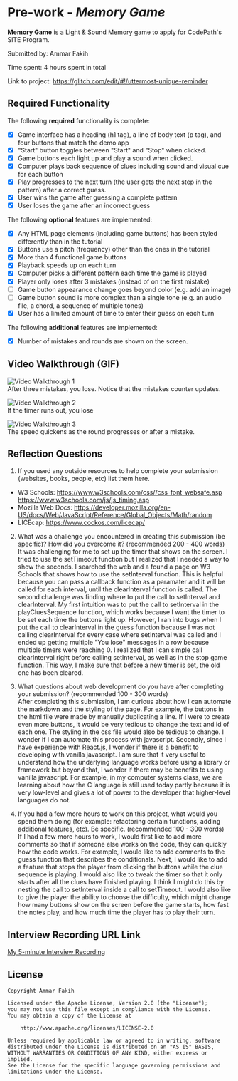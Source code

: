# Pre-work - *Memory Game*

**Memory Game** is a Light & Sound Memory game to apply for CodePath's SITE Program. 

Submitted by: Ammar Fakih

Time spent: 4 hours spent in total

Link to project: https://glitch.com/edit/#!/uttermost-unique-reminder

## Required Functionality

The following **required** functionality is complete:

* [X] Game interface has a heading (h1 tag), a line of body text (p tag), and four buttons that match the demo app
* [X] "Start" button toggles between "Start" and "Stop" when clicked. 
* [X] Game buttons each light up and play a sound when clicked. 
* [X] Computer plays back sequence of clues including sound and visual cue for each button
* [X] Play progresses to the next turn (the user gets the next step in the pattern) after a correct guess. 
* [X] User wins the game after guessing a complete pattern
* [X] User loses the game after an incorrect guess

The following **optional** features are implemented:

* [X] Any HTML page elements (including game buttons) has been styled differently than in the tutorial
* [X] Buttons use a pitch (frequency) other than the ones in the tutorial
* [X] More than 4 functional game buttons
* [X] Playback speeds up on each turn
* [X] Computer picks a different pattern each time the game is played
* [X] Player only loses after 3 mistakes (instead of on the first mistake)
* [ ] Game button appearance change goes beyond color (e.g. add an image)
* [ ] Game button sound is more complex than a single tone (e.g. an audio file, a chord, a sequence of multiple tones)
* [X] User has a limited amount of time to enter their guess on each turn

The following **additional** features are implemented:

* [X] Number of mistakes and rounds are shown on the screen.

## Video Walkthrough (GIF)


![Video Walkthrough 1](https://media.giphy.com/media/WWNciXT92ULusoh6wL/giphy.gif)  
After three mistakes, you lose. Notice that the mistakes counter updates.  

![Video Walkthrough 2](https://media.giphy.com/media/DQPZUM1z9ojeDP58QL/giphy.gif)  
If the timer runs out, you lose  
  
![Video Walkthrough 3](https://media.giphy.com/media/mZOp1AQ81H0L7gyaY0/giphy.gif)  
The speed quickens as the round progresses or after a mistake.


## Reflection Questions
1. If you used any outside resources to help complete your submission (websites, books, people, etc) list them here. 
* W3 Schools: https://www.w3schools.com/css//css_font_websafe.asp
              https://www.w3schools.com/js/js_timing.asp
* Mozilla Web Docs: https://developer.mozilla.org/en-US/docs/Web/JavaScript/Reference/Global_Objects/Math/random 
* LICEcap: https://www.cockos.com/licecap/

2. What was a challenge you encountered in creating this submission (be specific)? How did you overcome it? (recommended 200 - 400 words)  
It was challenging for me to set up the timer that shows on the screen. I tried to use the setTimeout function but I realized that I needed a way to show the seconds. I searched the web and a found a page on W3 Schools that shows how to use the setInterval function. This is helpful because you can pass a callback function as a paramater and it will be called for each interval, until the clearInterval function is called. The second challenge was finding where to put the call to setInterval and clearInterval. My first intuition was to put the call to setInterval in the playCluesSequence function, which works because I want the timer to be set each time the buttons light up. However, I ran into bugs when I put the call to clearInterval in the guess function because I was not calling clearInterval for every case where setInterval was called and I ended up getting multiple "You lose" messages in a row because multiple timers were reaching 0. I realized that I can simple call clearInterval right before calling setInterval, as well as in the stop game function. This way, I make sure that before a new timer is set, the old one has been cleared. 

3. What questions about web development do you have after completing your submission? (recommended 100 - 300 words)  
After completing this submission, I am curious about how I can automate the markdown and the styling of the page. For example, the buttons in the html file were made by manually duplicating a line. If I were to create even more buttons, it would be very tedious to change the text and id of each one. The styling in the css file would also be tedious to change. I wonder if I can automate this process with javascript. Secondly, since I have experience with React.js, I wonder if there is a benefit to developing with vanilla javascript. I am sure that it very useful to understand how the underlying language works before using a library or framework but beyond that, I wonder if there may be benefits to using vanilla javascript. For example, in my computer systems class, we are learning about how the C language is still used today partly because it is very low-level and gives a lot of power to the developer that higher-level languages do not.

4. If you had a few more hours to work on this project, what would you spend them doing (for example: refactoring certain functions, adding additional features, etc). Be specific. (recommended 100 - 300 words)  
If I had a few more hours to work, I would first like to add more comments so that if someone else works on the code, they can quickly how the code works. For example, I would like to add comments to the guess function that describes the conditionals. Next, I would like to add a feature that stops the player from clicking the buttons while the clue sequence is playing. I would also like to tweak the timer so that it only starts after all the clues have finished playing. I think I might do this by nesting the call to setInterval inside a call to setTimeout. I would also like to give the player the ability to choose the difficulty, which might change how many buttons show on the screen before the game starts, how fast the notes play, and how much time the player has to play their turn. 


## Interview Recording URL Link

[My 5-minute Interview Recording](https://drive.google.com/file/d/1qIZWZgZesa5DS5e2_jn_r1VP8Q4WI_Sf/view?usp=sharing)


## License

    Copyright Ammar Fakih

    Licensed under the Apache License, Version 2.0 (the "License");
    you may not use this file except in compliance with the License.
    You may obtain a copy of the License at

        http://www.apache.org/licenses/LICENSE-2.0

    Unless required by applicable law or agreed to in writing, software
    distributed under the License is distributed on an "AS IS" BASIS,
    WITHOUT WARRANTIES OR CONDITIONS OF ANY KIND, either express or implied.
    See the License for the specific language governing permissions and
    limitations under the License.
